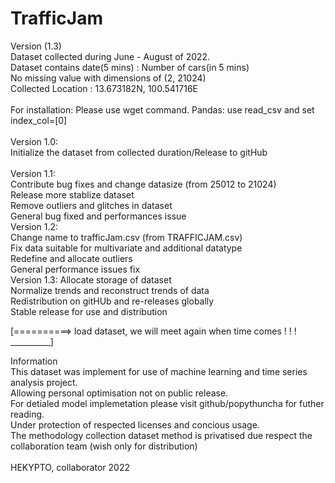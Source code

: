 # TrafficJam

 Version (1.3) <br />
 Dataset collected during June - August of 2022. <br />
 Dataset contains date(5 mins) : Number of cars(in 5 mins) <br />
 No missing value with dimensions of (2, 21024) <br />
 Collected Location : 13.673182N, 100.541716E <br />
 <br />
 For installation: Please use wget command. Pandas: use read_csv and set index_col=[0] <br />
 <br />
 Version 1.0:<br />
  Initialize the dataset from collected duration/Release to gitHub <br />
 <br />
 Version 1.1:<br />
  Contribute bug fixes and change datasize (from 25012 to 21024)<br />
  Release more stablize dataset<br />
  Remove outliers and glitches in dataset<br />
  General bug fixed and performances issue<br />
 Version 1.2: <br />
  Change name to trafficJam.csv (from TRAFFICJAM.csv) <br />
  Fix data suitable for multivariate and additional datatype<br />
  Redefine and allocate outliers<br />
  General performance issues fix<br />
 Version 1.3:
  Allocate storage of dataset<br />
  Normalize trends and reconstruct trends of data<br />
  Redistribution on gitHUb and re-releases globally<br />
  Stable release for use and distribution <br />
  
 [==========> load dataset, we will meet again when time comes ! ! ! __________] <br />
 
 Information <br />
  This dataset was implement for use of machine learning and time series analysis project. <br />
  Allowing personal optimisation not on public release. <br />
  For detialed model implemetation please visit github/popythuncha for futher reading. <br />
  Under protection of respected licenses and concious usage. <br />
  The methodology collection dataset method is privatised due respect the collaboration team (wish only for distribution) <br />
  <br />
  HEKYPTO, collaborator 2022<br />
